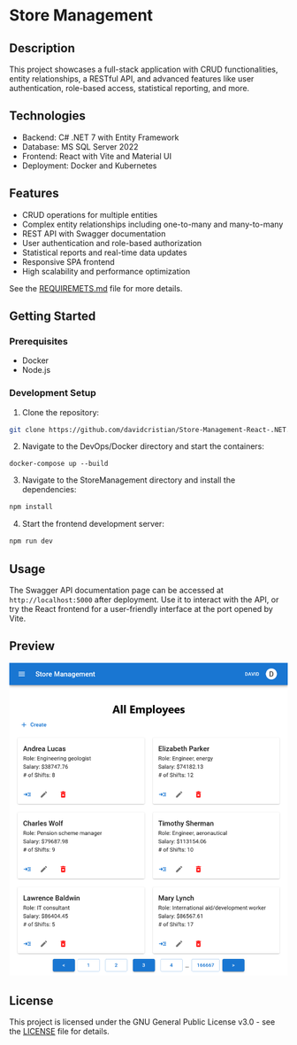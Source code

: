 # Store Management

## Description

This project showcases a full-stack application with CRUD functionalities, entity relationships, a RESTful API, and advanced features like user authentication, role-based access, statistical reporting, and more.

## Technologies

- Backend: C# .NET 7 with Entity Framework
- Database: MS SQL Server 2022
- Frontend: React with Vite and Material UI
- Deployment: Docker and Kubernetes

## Features

- CRUD operations for multiple entities
- Complex entity relationships including one-to-many and many-to-many
- REST API with Swagger documentation
- User authentication and role-based authorization
- Statistical reports and real-time data updates
- Responsive SPA frontend
- High scalability and performance optimization

See the [REQUIREMETS.md](./REQUIREMENTS.md) file for more details.

## Getting Started

### Prerequisites

- Docker
- Node.js

### Development Setup

1. Clone the repository:

```bash
git clone https://github.com/davidcristian/Store-Management-React-.NET.git
```

2. Navigate to the DevOps/Docker directory and start the containers:

```
docker-compose up --build
```

3. Navigate to the StoreManagement directory and install the dependencies:

```bash
npm install
```

4. Start the frontend development server:

```bash
npm run dev
```

## Usage

The Swagger API documentation page can be accessed at `http://localhost:5000` after deployment. Use it to interact with the API, or try the React frontend for a user-friendly interface at the port opened by Vite.

## Preview

![Employee List Preview](./Media/employees.png)

## License

This project is licensed under the GNU General Public License v3.0 - see the [LICENSE](./LICENSE) file for details.
